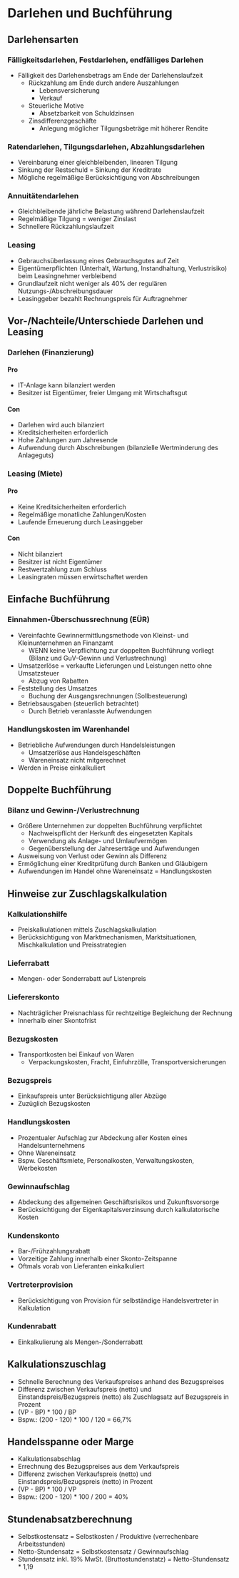 # Darlehen und Buchführung

## Darlehensarten

### Fälligkeitsdarlehen, Festdarlehen, endfälliges Darlehen
- Fälligkeit des Darlehensbetrags am Ende der Darlehenslaufzeit
  - Rückzahlung am Ende durch andere Auszahlungen
    - Lebensversicherung
    - Verkauf
  - Steuerliche Motive
    - Absetzbarkeit von Schuldzinsen
  - Zinsdifferenzgeschäfte
    - Anlegung möglicher Tilgungsbeträge mit höherer Rendite

### Ratendarlehen, Tilgungsdarlehen, Abzahlungsdarlehen
- Vereinbarung einer gleichbleibenden, linearen Tilgung
- Sinkung der Restschuld = Sinkung der Kreditrate
- Mögliche regelmäßige Berücksichtigung von Abschreibungen

### Annuitätendarlehen
- Gleichbleibende jährliche Belastung während Darlehenslaufzeit
- Regelmäßige Tilgung = weniger Zinslast
- Schnellere Rückzahlungslaufzeit

### Leasing
- Gebrauchsüberlassung eines Gebrauchsgutes auf Zeit
- Eigentümerpflichten (Unterhalt, Wartung, Instandhaltung, Verlustrisiko) beim Leasingnehmer verbleibend
- Grundlaufzeit nicht weniger als 40% der regulären Nutzungs-/Abschreibungsdauer
- Leasinggeber bezahlt Rechnungspreis für Auftragnehmer

## Vor-/Nachteile/Unterschiede Darlehen und Leasing

### Darlehen (Finanzierung)

#### Pro
- IT-Anlage kann bilanziert werden
- Besitzer ist Eigentümer, freier Umgang mit Wirtschaftsgut

#### Con
- Darlehen wird auch bilanziert
- Kreditsicherheiten erforderlich
- Hohe Zahlungen zum Jahresende
- Aufwendung durch Abschreibungen (bilanzielle Wertminderung des Anlageguts)

### Leasing (Miete)

#### Pro
- Keine Kreditsicherheiten erforderlich
- Regelmäßige monatliche Zahlungen/Kosten
- Laufende Erneuerung durch Leasinggeber

#### Con
- Nicht bilanziert
- Besitzer ist nicht Eigentümer
- Restwertzahlung zum Schluss
- Leasingraten müssen erwirtschaftet werden


## Einfache Buchführung

### Einnahmen-Überschussrechnung (EÜR)
- Vereinfachte Gewinnermittlungsmethode von Kleinst- und Kleinunternehmen an Finanzamt
  - WENN keine Verpflichtung zur doppelten Buchführung vorliegt (Bilanz und GuV-Gewinn und Verlustrechnung)
- Umsatzerlöse = verkaufte Lieferungen und Leistungen netto ohne Umsatzsteuer
  - Abzug von Rabatten
- Feststellung des Umsatzes
  - Buchung der Ausgangsrechnungen (Sollbesteuerung)
- Betriebsausgaben (steuerlich betrachtet)
  - Durch Betrieb veranlasste Aufwendungen

### Handlungskosten im Warenhandel
- Betriebliche Aufwendungen durch Handelsleistungen
  - Umsatzerlöse aus Handelsgeschäften
  - Wareneinsatz nicht mitgerechnet
- Werden in Preise einkalkuliert


## Doppelte Buchführung

### Bilanz und Gewinn-/Verlustrechnung
- Größere Unternehmen zur doppelten Buchführung verpflichtet
  - Nachweispflicht der Herkunft des eingesetzten Kapitals
  - Verwendung als Anlage- und Umlaufvermögen
  - Gegenüberstellung der Jahreserträge und Aufwendungen
- Ausweisung von Verlust oder Gewinn als Differenz
- Ermöglichung einer Kreditprüfung durch Banken und Gläubigern
- Aufwendungen im Handel ohne Wareneinsatz = Handlungskosten


## Hinweise zur Zuschlagskalkulation

### Kalkulationshilfe
- Preiskalkulationen mittels Zuschlagskalkulation
- Berücksichtigung von Marktmechanismen, Marktsituationen, Mischkalkulation und Preisstrategien

### Lieferrabatt
- Mengen- oder Sonderrabatt auf Listenpreis

### Liefererskonto
- Nachträglicher Preisnachlass für rechtzeitige Begleichung der Rechnung
- Innerhalb einer Skontofrist

### Bezugskosten
- Transportkosten bei Einkauf von Waren
  - Verpackungskosten, Fracht, Einfuhrzölle, Transportversicherungen

### Bezugspreis
- Einkaufspreis unter Berücksichtigung aller Abzüge
- Zuzüglich Bezugskosten

### Handlungskosten
- Prozentualer Aufschlag zur Abdeckung aller Kosten eines Handelsunternehmens
- Ohne Wareneinsatz
- Bspw. Geschäftsmiete, Personalkosten, Verwaltungskosten, Werbekosten

### Gewinnaufschlag
- Abdeckung des allgemeinen Geschäftsrisikos und Zukunftsvorsorge
- Berücksichtigung der Eigenkapitalsverzinsung durch kalkulatorische Kosten

### Kundenskonto
- Bar-/Frühzahlungsrabatt
- Vorzeitige Zahlung innerhalb einer Skonto-Zeitspanne
- Oftmals vorab von Lieferanten einkalkuliert

### Vertreterprovision
- Berücksichtigung von Provision für selbständige Handelsvertreter in Kalkulation

### Kundenrabatt
- Einkalkulierung als Mengen-/Sonderrabatt


## Kalkulationszuschlag
- Schnelle Berechnung des Verkaufspreises anhand des Bezugspreises
- Differenz zwischen Verkaufspreis (netto) und Einstandspreis/Bezugspreis (netto) als Zuschlagsatz auf Bezugspreis in Prozent
- (VP - BP) * 100 / BP
- Bspw.: (200 - 120) * 100 / 120 = 66,7%


## Handelsspanne oder Marge
- Kalkulationsabschlag
- Errechnung des Bezugspreises aus dem Verkaufspreis
- Differenz zwischen Verkaufspreis (netto) und Einstandspreis/Bezugspreis (netto) in Prozent
- (VP - BP) * 100 / VP
- Bspw.: (200 - 120) * 100 / 200 = 40%


## Stundenabsatzberechnung
- Selbstkostensatz = Selbstkosten / Produktive (verrechenbare Arbeitsstunden)
- Netto-Stundensatz = Selbstkostensatz / Gewinnaufschlag
- Stundensatz inkl. 19% MwSt. (Bruttostundenstatz) = Netto-Stundensatz * 1,19

